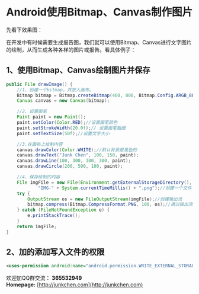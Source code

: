 # **Android使用Bitmap、Canvas制作图片** #

先看下效果图：  

在开发中有时候需要生成报告图，我们就可以使用Bitmap、Canvas进行文字图片的绘制，从而生成各种各样的图片或报告。看具体例子：  

## **1、使用Bitmap、Canvas绘制图片并保存** ##

```java
public File drawImage() {
    //1、创建一个bitmap，并放入画布。
    Bitmap bitmap = Bitmap.createBitmap(400, 800, Bitmap.Config.ARGB_8888);
    Canvas canvas = new Canvas(bitmap);

    //2、设置画笔
    Paint paint = new Paint();
    paint.setColor(Color.RED);//设置画笔颜色
    paint.setStrokeWidth(20.0f);// 设置画笔粗细
    paint.setTextSize(50f);//设置文字大小

    //3.在画布上绘制内容
    canvas.drawColor(Color.WHITE);//默认背景是黑色的
    canvas.drawText("Junk Chen", 100, 150, paint);
    canvas.drawLine(100, 300, 300, 300, paint);
    canvas.drawCircle(200, 500, 100, paint);

    //4、保存绘制的内容
    File imgFile = new File(Environment.getExternalStorageDirectory(),
            "IMG-" + System.currentTimeMillis() + ".png");//创建一个文件
    try {
        OutputStream os = new FileOutputStream(imgFile);//创建输出流
        bitmap.compress(Bitmap.CompressFormat.PNG, 100, os);//通过输出流将图片保存
    } catch (FileNotFoundException e) {
        e.printStackTrace();
    }
    return imgFile;
}
```

## **2、加的添加写入文件的权限** ##

```xml
<uses-permission android:name="android.permission.WRITE_EXTERNAL_STORAGE"/>
```

欢迎加QQ群交流： **365532949**  
**Homepage:** [http://junkchen.com](http://junkchen.com)